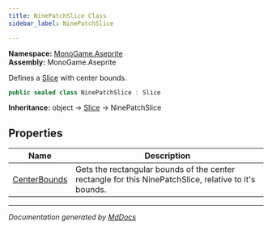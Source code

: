```yaml
---
title: NinePatchSlice Class
sidebar_label: NinePatchSlice

---
```


**Namespace:** [MonoGame.Aseprite](../)  
**Assembly:** MonoGame.Aseprite

Defines a [Slice](../Slice/) with center bounds.

```csharp
public sealed class NinePatchSlice : Slice
```

**Inheritance:** object → [Slice](../Slice/) → NinePatchSlice

## Properties

| Name                                       | Description                                                                                           |
| ------------------------------------------ | ----------------------------------------------------------------------------------------------------- |
| [CenterBounds](Properties/CenterBounds.md) | Gets the rectangular bounds of the center rectangle for this NinePatchSlice, relative to it's bounds. |

___

*Documentation generated by [MdDocs](https://github.com/ap0llo/mddocs)*
